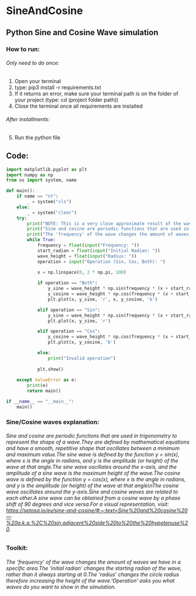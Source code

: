 # SineAndCosine
## Python Sine and Cosine Wave simulation
### How to run:
###### Only need to do once:
1) Open your terminal
2) type: pip3 install -r requirements.txt
3) If it returns an error, make sure your terminal path is on the folder of your project (type: cd (project folder path))
4) Close the terminal once all requirements are installed
###### After installments:
5) Run the python file

## Code:
```py
import matplotlib.pyplot as plt
import numpy as np
from os import system, name

def main():
    if name == "nt":
        _ = system("cls")
    else:
        _ = system("clear")
    try:
        print("NOTE: This is a very close approximate result of the waves. Accuracy may vary.\n")
        print("Sine and cosine are periodic functions that are used in trigonometry to represent the shape of a wave.\nThey are defined by mathematical equations and have a smooth, repetitive shape that oscillates between a minimum and maximum value.\nThe sine wave is defined by the function y = sin(x), where x is the angle in radians, and y is the amplitude (or height) of the wave at that angle.\nThe sine wave oscillates around the x-axis, and the amplitude of a sine wave is the maximum height of the wave.\nThe cosine wave is defined by the function y = cos(x), where x is the angle in radians, and y is the amplitude (or height) of the wave at that angle\nThe cosine wave oscillates around the y-axis.\nSine and cosine waves are related to each other.\nA sine wave can be obtained from a cosine wave by a phase shift of 90 degrees and vice versa.\nFor a visual representation, visit: https://setosa.io/ev/sine-and-cosine/#:~:text=Sine%20and%20cosine%20—%20a.k.a.%2C%20sin,adjacent%20side%20to%20the%20hypotenuse%20. \n")
        print("The 'frequency' of the wave changes the amount of waves we have in a specific area.\nThe 'initial radian' changes the starting radian of the wave, rather than it always starting at 0.\nThe 'radius' changes the circle radius therefore increasing the height of the wave.\n'Operation' asks you what waves do you want to show in the simulation.\n")
        while True:
            frequency = float(input("Frequency: "))
            start_radian = float(input("Initial Radian: "))
            wave_height = float(input("Radius: "))
            operation = input("Operation (Sin, Cos, Both): ")
            
            x = np.linspace(0, 2 * np.pi, 100)

            if operation == "Both":
                y_sine = wave_height * np.sin(frequency * (x + start_radian))
                y_cosine = wave_height * np.cos(frequency * (x + start_radian))
                plt.plot(x, y_sine, 'r', x, y_cosine, 'b')

            elif operation == "Sin":
                y_sine = wave_height * np.sin(frequency * (x + start_radian))
                plt.plot(x, y_sine, 'r')

            elif operation == "Cos":
                y_cosine = wave_height * np.cos(frequency * (x + start_radian))
                plt.plot(x, y_cosine, 'b')

            else:
                print("Invalid operation")
            
            plt.show()
            
    except ValueError as e:
        print(e)
        return main()

if __name__ == "__main__":
    main()
```

### Sine/Cosine waves explanation:

###### Sine and cosine are periodic functions that are used in trigonometry to represent the shape of a wave.They are defined by mathematical equations and have a smooth, repetitive shape that oscillates between a minimum and maximum value.The sine wave is defined by the function y = sin(x), where x is the angle in radians, and y is the amplitude (or height) of the wave at that angle.The sine wave oscillates around the x-axis, and the amplitude of a sine wave is the maximum height of the wave.The cosine wave is defined by the function y = cos(x), where x is the angle in radians, and y is the amplitude (or height) of the wave at that angle\nThe cosine wave oscillates around the y-axis.Sine and cosine waves are related to each other.A sine wave can be obtained from a cosine wave by a phase shift of 90 degrees and vice versa.For a visual representation, visit: https://setosa.io/ev/sine-and-cosine/#:~:text=Sine%20and%20cosine%20—%20a.k.a.%2C%20sin,adjacent%20side%20to%20the%20hypotenuse%20.

### Toolkit:
###### The 'frequency' of the wave changes the amount of waves we have in a specific area.The 'initial radian' changes the starting radian of the wave, rather than it always starting at 0.The 'radius' changes the circle radius therefore increasing the height of the wave.'Operation' asks you what waves do you want to show in the simulation.

